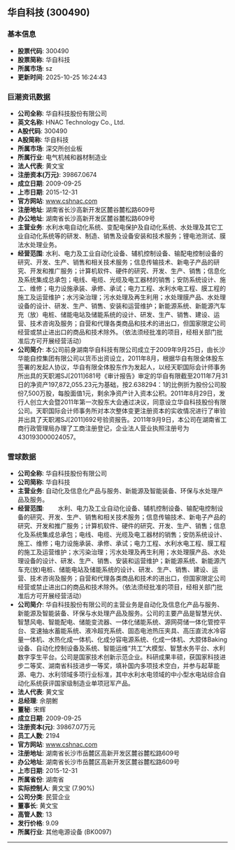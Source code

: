 ## 华自科技 (300490)

### 基本信息

- **股票代码**: 300490
- **股票简称**: 华自科技
- **所属市场**: sz
- **更新时间**: 2025-10-25 16:24:43

### 巨潮资讯数据

- **公司全称**: 华自科技股份有限公司
- **英文名称**: HNAC Technology Co., Ltd.
- **A股代码**: 300490
- **A股简称**: 华自科技
- **所属市场**: 深交所创业板
- **所属行业**: 电气机械和器材制造业
- **法人代表**: 黄文宝
- **注册资本(万元)**: 39867.0674
- **成立日期**: 2009-09-25
- **上市日期**: 2015-12-31
- **官方网站**: www.cshnac.com
- **注册地址**: 湖南省长沙高新开发区麓谷麓松路609号
- **办公地址**: 湖南省长沙高新开发区麓谷麓松路609号
- **主营业务**: 水利水电自动化系统、变配电保护及自动化系统、水处理及其它工业自动化系统等的研发、制造、销售及设备安装和技术服务；锂电池测试、膜法水处理业务。
- **经营范围**: 水利、电力及工业自动化设备、辅机控制设备、输配电控制设备的研究、开发、生产、销售和相关技术服务；信息传输技术、新电子产品的研究、开发和推广服务；计算机软件、硬件的研究、开发、生产、销售；信息化及系统集成总承包；电线、电缆、光缆及电工器材的销售；安防系统设计、施工、维修；电力设施承装、承修、承试；电力工程、水利水电工程、膜工程的施工及运营维护；水污染治理；污水处理及再生利用；水处理膜产品、水处理设备的设计、研发、生产、销售、安装和运营维护；新能源系统、新能源汽车充（放）电桩、储能电站及储能系统的设计、研发、生产、销售、建设、运营、技术咨询及服务；自营和代理各类商品和技术的进出口，但国家限定公司经营或禁止进出口的商品和技术除外。（依法须经批准的项目，经相关部门批准后方可开展经营活动）
- **公司简介**: 本公司前身湖南华自科技有限公司成立于2009年9月25日，由长沙华能自控集团有限公司以货币出资设立，2011年8月，根据华自有限全体股东签署的发起人协议，华自有限全体股东作为发起人，以经天职国际会计师事务所出具的天职湘SJ[2011]681号《审计报告》审定的华自有限截至2011年7月31日的净资产197,872,055.23元为基础，按2.638294：1的比例折为股份公司股份7,500万股，每股面值1元，剩余净资产计入资本公积。2011年8月29日，发行人创立大会暨2011年第一次股东大会通过决议，同意设立华自科技股份有限公司。天职国际会计师事务所对本次整体变更注册资本的实收情况进行了审验并出具了天职湘SJ[2011]692号验资报告。2011年9月9日，本公司在湖南省工商行政管理局办理了工商注册登记，企业法人营业执照注册号为430193000024057。

### 雪球数据

- **公司全称**: 华自科技股份有限公司
- **公司简称**: 华自科技
- **主营业务**: 自动化及信息化产品与服务、新能源及智能装备、环保与水处理产品及服务。
- **经营范围**: 　　水利、电力及工业自动化设备、辅机控制设备、输配电控制设备的研究、开发、生产、销售和相关技术服务；信息传输技术、新电子产品的研究、开发和推广服务；计算机软件、硬件的研究、开发、生产、销售；信息化及系统集成总承包；电线、电缆、光缆及电工器材的销售；安防系统设计、施工、维修；电力设施承装、承修、承试；电力工程、水利水电工程、膜工程的施工及运营维护；水污染治理；污水处理及再生利用；水处理膜产品、水处理设备的设计、研发、生产、销售、安装和运营维护；新能源系统、新能源汽车充(放)电桩、储能电站及储能系统的设计、研发、生产、销售、建设、运营、技术咨询及服务；自营和代理各类商品和技术的进出口，但国家限定公司经营或禁止进出口的商品和技术除外。（依法须经批准的项目，经相关部门批准后方可开展经营活动）
- **公司简介**: 华自科技股份有限公司的主营业务是自动化及信息化产品与服务、新能源及智能装备、环保与水处理产品及服务。公司的主要产品是智慧光伏、智慧风电、智能配电、储能变流器、一体化储能系统、源网荷储一体化管控平台、变速抽水蓄能系统、液冷超充系统、固态电池热压夹具、高压直流水冷容量一体机、水热化成一体机、化成分容电源系统、化成一体机、大腔体Baking设备、自动化控制设备及系统、智能运维“共工”大模型、智慧水务平台、水利数字孪生平台。公司是国家技术创新示范企业。科研成果丰硕，获国家科技进步二等奖、湖南省科技进步一等奖，填补国内多项技术空白，并参与起草能源、电力、水利领域多项行业标准，其中水利水电领域的中小型水电站综合自动化系统获评国家级制造业单项冠军产品。
- **法人代表**: 黄文宝
- **总经理**: 佘朋鲋
- **董秘**: 宋辉
- **成立日期**: 2009-09-25
- **注册资本(元)**: 39867.07万元
- **员工人数**: 2194
- **官方网站**: www.cshnac.com
- **注册地址**: 湖南省长沙市岳麓区高新开发区麓谷麓松路609号
- **办公地址**: 湖南省长沙市岳麓区高新开发区麓谷麓松路609号
- **上市日期**: 2015-12-31
- **所属省份**: 湖南省
- **实际控制人**: 黄文宝 (7.90%)
- **公司分类**: 民营企业
- **董事长**: 黄文宝
- **高管人数**: 13
- **发行价格**: 9.09
- **所属行业**: 其他电源设备 (BK0097)

---